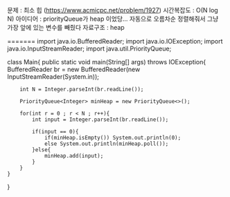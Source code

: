 문제 : 최소 힙 (https://www.acmicpc.net/problem/1927)
시간복잡도 : O(N log N) 
아이디어 : priorityQueue가 heap 이었당... 자동으로 오름차순 정렬해줘서 그냥 가장 앞에 있는 변수를 빼줬다
자료구조 : heap 

=======
import java.io.BufferedReader;
import java.io.IOException;
import java.io.InputStreamReader;
import java.util.PriorityQueue;

class Main{
    public static void main(String[] args) throws IOException{
        BufferedReader br = new BufferedReader(new InputStreamReader(System.in));

        int N = Integer.parseInt(br.readLine());

        PriorityQueue<Integer> minHeap = new PriorityQueue<>();

        for(int r = 0 ; r < N ; r++){
            int input = Integer.parseInt(br.readLine());

            if(input == 0){
                if(minHeap.isEmpty()) System.out.println(0);
                else System.out.println(minHeap.poll());
            }else{
                minHeap.add(input);
            }
        }
    }
}